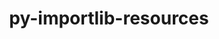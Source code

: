 ---
title: "py-importlib-resources"
layout: cache
categories: [package, develop]
meta: {"compilers": ["apple-clang@=16.0.0", "gcc@=11.4.0", "gcc@=13.2.0"], "num_specs": 24, "num_specs_by_stack": {"e4s-neoverse_v1": 6, "ml-darwin-aarch64-mps": 6, "ml-linux-aarch64-cpu": 6, "ml-linux-aarch64-cuda": 6, "ml-linux-x86_64-cpu": 6, "ml-linux-x86_64-cuda": 6, "root": 24}, "oss": ["sequoia", "ubuntu22.04", "ubuntu24.04"], "platforms": ["darwin", "linux"], "stacks": ["e4s-neoverse_v1", "ml-darwin-aarch64-mps", "ml-linux-aarch64-cpu", "ml-linux-aarch64-cuda", "ml-linux-x86_64-cpu", "ml-linux-x86_64-cuda", "root"], "targets": ["aarch64", "neoverse_v1", "x86_64_v3"], "versions": ["5.12.0"]}
spec_details: [{"compiler": "gcc@=13.2.0", "hash": "2hv266nomjjuwlnn5hj2agw52j2v7bfq", "os": "ubuntu24.04", "platform": "linux", "size": "-", "stacks": ["ml-linux-aarch64-cpu", "ml-linux-aarch64-cuda", "root"], "target": "aarch64", "variants": ["build_system=python_pip"], "versions": ["5.12.0"]}, {"compiler": "gcc@=11.4.0", "hash": "42gommyzak7xcjv5i7aad4gootk5cjpz", "os": "ubuntu22.04", "platform": "linux", "size": "-", "stacks": ["e4s-neoverse_v1", "root"], "target": "neoverse_v1", "variants": ["build_system=python_pip"], "versions": ["5.12.0"]}, {"compiler": "apple-clang@=16.0.0", "hash": "4qjpc6b2mtrln56fhcdynwl2l4hc4sif", "os": "sequoia", "platform": "darwin", "size": "-", "stacks": ["ml-darwin-aarch64-mps", "root"], "target": "aarch64", "variants": ["build_system=python_pip"], "versions": ["5.12.0"]}, {"compiler": "gcc@=13.2.0", "hash": "4x4tckm7jkntzv77xdhfxb463qfrwzpr", "os": "ubuntu24.04", "platform": "linux", "size": "-", "stacks": ["ml-linux-x86_64-cpu", "ml-linux-x86_64-cuda", "root"], "target": "x86_64_v3", "variants": ["build_system=python_pip"], "versions": ["5.12.0"]}, {"compiler": "gcc@=13.2.0", "hash": "56sypzoxj73h36lg7dwrvewkqk36s622", "os": "ubuntu24.04", "platform": "linux", "size": "-", "stacks": ["ml-linux-x86_64-cpu", "ml-linux-x86_64-cuda", "root"], "target": "x86_64_v3", "variants": ["build_system=python_pip"], "versions": ["5.12.0"]}, {"compiler": "apple-clang@=16.0.0", "hash": "6fnburybrcfowy7rcksyy2uym45mddym", "os": "sequoia", "platform": "darwin", "size": "-", "stacks": ["ml-darwin-aarch64-mps", "root"], "target": "aarch64", "variants": ["build_system=python_pip"], "versions": ["5.12.0"]}, {"compiler": "gcc@=13.2.0", "hash": "6yjtt4xcrpcq573aarzhci7i2fb47kqx", "os": "ubuntu24.04", "platform": "linux", "size": "-", "stacks": ["ml-linux-aarch64-cpu", "ml-linux-aarch64-cuda", "root"], "target": "aarch64", "variants": ["build_system=python_pip"], "versions": ["5.12.0"]}, {"compiler": "gcc@=11.4.0", "hash": "e7jaczb4iouskyye2nuus4f7jjxuyiau", "os": "ubuntu22.04", "platform": "linux", "size": "-", "stacks": ["e4s-neoverse_v1", "root"], "target": "neoverse_v1", "variants": ["build_system=python_pip"], "versions": ["5.12.0"]}, {"compiler": "apple-clang@=16.0.0", "hash": "els75d4nrjlk6rfwkeri6slkf4wvue3u", "os": "sequoia", "platform": "darwin", "size": "-", "stacks": ["ml-darwin-aarch64-mps", "root"], "target": "aarch64", "variants": ["build_system=python_pip"], "versions": ["5.12.0"]}, {"compiler": "gcc@=11.4.0", "hash": "ersadlgfzoro2huekwytjsaqwv3xwtx2", "os": "ubuntu22.04", "platform": "linux", "size": "-", "stacks": ["e4s-neoverse_v1", "root"], "target": "neoverse_v1", "variants": ["build_system=python_pip"], "versions": ["5.12.0"]}, {"compiler": "gcc@=13.2.0", "hash": "gc3y345vrztteqmk22zrtzynexekikal", "os": "ubuntu24.04", "platform": "linux", "size": "-", "stacks": ["ml-linux-x86_64-cpu", "ml-linux-x86_64-cuda", "root"], "target": "x86_64_v3", "variants": ["build_system=python_pip"], "versions": ["5.12.0"]}, {"compiler": "gcc@=11.4.0", "hash": "hajmucght7jwxm6ox4jhtvmus42qbkh7", "os": "ubuntu22.04", "platform": "linux", "size": "-", "stacks": ["e4s-neoverse_v1", "root"], "target": "neoverse_v1", "variants": ["build_system=python_pip"], "versions": ["5.12.0"]}, {"compiler": "apple-clang@=16.0.0", "hash": "kwz574jv5kwntatppqr6l44jczcvxxab", "os": "sequoia", "platform": "darwin", "size": "-", "stacks": ["ml-darwin-aarch64-mps", "root"], "target": "aarch64", "variants": ["build_system=python_pip"], "versions": ["5.12.0"]}, {"compiler": "gcc@=13.2.0", "hash": "lklgvtq6map4xyxxo6fluicf3tfqooqg", "os": "ubuntu24.04", "platform": "linux", "size": "-", "stacks": ["ml-linux-aarch64-cpu", "ml-linux-aarch64-cuda", "root"], "target": "aarch64", "variants": ["build_system=python_pip"], "versions": ["5.12.0"]}, {"compiler": "gcc@=13.2.0", "hash": "my2jgi5jqv42l4xx3j7smn6j22xhwixe", "os": "ubuntu24.04", "platform": "linux", "size": "-", "stacks": ["ml-linux-aarch64-cpu", "ml-linux-aarch64-cuda", "root"], "target": "aarch64", "variants": ["build_system=python_pip"], "versions": ["5.12.0"]}, {"compiler": "gcc@=11.4.0", "hash": "s5bjfvmbrrzq5uu36op7revnkww7qikz", "os": "ubuntu22.04", "platform": "linux", "size": "-", "stacks": ["e4s-neoverse_v1", "root"], "target": "neoverse_v1", "variants": ["build_system=python_pip"], "versions": ["5.12.0"]}, {"compiler": "gcc@=13.2.0", "hash": "swddzulqzno3bpi4keyx5nhcs3bwjmoh", "os": "ubuntu24.04", "platform": "linux", "size": "-", "stacks": ["ml-linux-x86_64-cpu", "ml-linux-x86_64-cuda", "root"], "target": "x86_64_v3", "variants": ["build_system=python_pip"], "versions": ["5.12.0"]}, {"compiler": "apple-clang@=16.0.0", "hash": "t7bdy4gamnvvdkzjd7gvno4a5x4klv6e", "os": "sequoia", "platform": "darwin", "size": "-", "stacks": ["ml-darwin-aarch64-mps", "root"], "target": "aarch64", "variants": ["build_system=python_pip"], "versions": ["5.12.0"]}, {"compiler": "gcc@=13.2.0", "hash": "uuscqu6tizcjnvxqvdgvhffjaf7jffx6", "os": "ubuntu24.04", "platform": "linux", "size": "-", "stacks": ["ml-linux-x86_64-cpu", "ml-linux-x86_64-cuda", "root"], "target": "x86_64_v3", "variants": ["build_system=python_pip"], "versions": ["5.12.0"]}, {"compiler": "apple-clang@=16.0.0", "hash": "v725puqfrfhrykxuencxmbciloggjg5b", "os": "sequoia", "platform": "darwin", "size": "-", "stacks": ["ml-darwin-aarch64-mps", "root"], "target": "aarch64", "variants": ["build_system=python_pip"], "versions": ["5.12.0"]}, {"compiler": "gcc@=13.2.0", "hash": "woygv3e27lpyjowuj5rbmdkc6wtfxchy", "os": "ubuntu24.04", "platform": "linux", "size": "-", "stacks": ["ml-linux-aarch64-cpu", "ml-linux-aarch64-cuda", "root"], "target": "aarch64", "variants": ["build_system=python_pip"], "versions": ["5.12.0"]}, {"compiler": "gcc@=11.4.0", "hash": "wswful2rqkdyny3k2n6446iflcruyqzt", "os": "ubuntu22.04", "platform": "linux", "size": "-", "stacks": ["e4s-neoverse_v1", "root"], "target": "neoverse_v1", "variants": ["build_system=python_pip"], "versions": ["5.12.0"]}, {"compiler": "gcc@=13.2.0", "hash": "wvdc2dq6ex4d34zhb2dug4bmily76hcv", "os": "ubuntu24.04", "platform": "linux", "size": "-", "stacks": ["ml-linux-x86_64-cpu", "ml-linux-x86_64-cuda", "root"], "target": "x86_64_v3", "variants": ["build_system=python_pip"], "versions": ["5.12.0"]}, {"compiler": "gcc@=13.2.0", "hash": "zqfmfqcd43qdirsgisgeekikidbqqirr", "os": "ubuntu24.04", "platform": "linux", "size": "-", "stacks": ["ml-linux-aarch64-cpu", "ml-linux-aarch64-cuda", "root"], "target": "aarch64", "variants": ["build_system=python_pip"], "versions": ["5.12.0"]}]
---